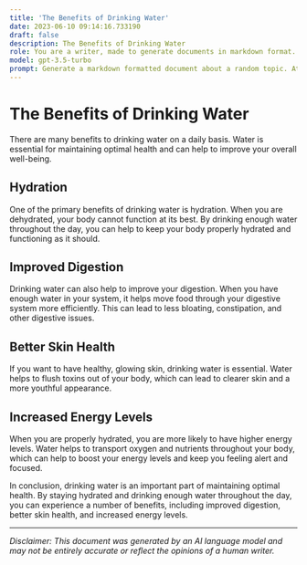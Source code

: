 ```yaml
---
title: 'The Benefits of Drinking Water'
date: 2023-06-10 09:14:16.733190
draft: false
description: The Benefits of Drinking Water
role: You are a writer, made to generate documents in markdown format. It is very important that all of the documents you generate are in valid markdown format.
model: gpt-3.5-turbo
prompt: Generate a markdown formatted document about a random topic. At the bottom, include a disclaimer explaining that the document was generated by you. The first line of the document should be the title. Make sure that the entire document is in proper markdown format, using a mix of various tags to make the document visually appealing.
---
```


# The Benefits of Drinking Water

There are many benefits to drinking water on a daily basis. Water is essential for maintaining optimal health and can help to improve your overall well-being.

## Hydration

One of the primary benefits of drinking water is hydration. When you are dehydrated, your body cannot function at its best. By drinking enough water throughout the day, you can help to keep your body properly hydrated and functioning as it should.

## Improved Digestion

Drinking water can also help to improve your digestion. When you have enough water in your system, it helps move food through your digestive system more efficiently. This can lead to less bloating, constipation, and other digestive issues.

## Better Skin Health

If you want to have healthy, glowing skin, drinking water is essential. Water helps to flush toxins out of your body, which can lead to clearer skin and a more youthful appearance.

## Increased Energy Levels

When you are properly hydrated, you are more likely to have higher energy levels. Water helps to transport oxygen and nutrients throughout your body, which can help to boost your energy levels and keep you feeling alert and focused.

In conclusion, drinking water is an important part of maintaining optimal health. By staying hydrated and drinking enough water throughout the day, you can experience a number of benefits, including improved digestion, better skin health, and increased energy levels.

---

*Disclaimer: This document was generated by an AI language model and may not be entirely accurate or reflect the opinions of a human writer.*
